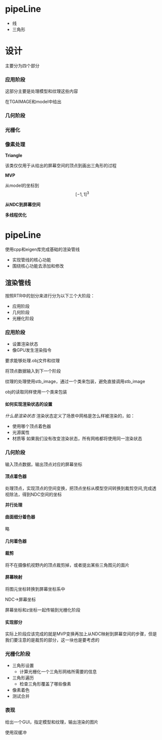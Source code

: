 # pipeLine

- 线
- 三角形



# 设计

主要分为四个部分

### 应用阶段

这部分主要是处理模型和纹理这些内容

在TGAIMAGE和model中给出

### 几何阶段



### 光栅化

### 像素处理





**Triangle**

该类仅仅用于从给出的屏幕空间的顶点到画出三角形的过程



**MVP**

从model的坐标到
$$
[-1,1]^3
$$

**从NDC到屏幕空间**



**多线程优化**

# pipeLine

使用cpp和eigen库完成基础的渲染管线

- 实现管线的核心功能
- 围绕核心功能去添加和修改



## 渲染管线

按照RTR中的划分来进行分为以下三个大阶段：

- 应用阶段
- 几何阶段
- 光栅化阶段



### 应用阶段

- 设置渲染状态
- 像GPU发生渲染指令

要求能够处理.obj文件和纹理

将顶点数据输入到下一个阶段



纹理的处理使用stb_image，通过一个类来包装，避免直接调用stb_image

obj的读取同样使用一个类来包装



#### 如何实现渲染状态的设置

*什么是渲染状态*
渲染状态定义了场景中网格是怎么样被渲染的，如：
- 使用哪个顶点着色器
- 光源属性
- 材质等
如果我们没有改变渲染状态，所有网格都将使用同一渲染状态





### 几何阶段

输入顶点数据，输出顶点对应的屏幕坐标

#### 顶点着色器

处理顶点，实现顶点的空间变换，把顶点坐标从模型空间转换到裁剪空间,完成透视除法，得到NDC空间的坐标

**并行处理**

#### 曲面细分着色器

略

#### 几何着色器

#### 裁剪

将不在摄像机视野内的顶点裁剪掉，或者提出某些三角图元的面片

#### 屏幕映射

将图元坐标转换到屏幕坐标系中

NDC->屏幕坐标

屏幕坐标和z坐标一起传输到光栅化阶段

#### 实现部分

实际上阶段应该完成的就是MVP变换再加上从NDC映射到屏幕空间的步骤，但是我们要注意的是裁剪的部分，这一块也是要考虑的

### 光栅化阶段

- 三角形设置
  - 计算光栅化一个三角形网格所需要的信息
- 三角形遍历
  - 检查三角形覆盖了哪些像素
- 像素着色
- 测试合并

### 表现

给出一个GUI，指定模型和纹理，输出渲染的图片

使用双缓冲



